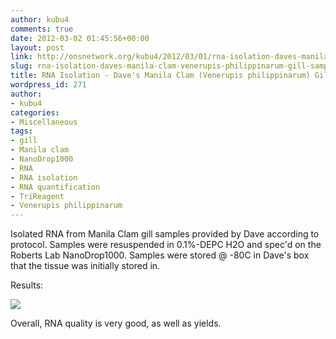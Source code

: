 ```yaml
---
author: kubu4
comments: true
date: 2012-03-02 01:45:56+00:00
layout: post
link: http://onsnetwork.org/kubu4/2012/03/01/rna-isolation-daves-manila-clam-venerupis-philippinarum-gill-samples-1-24/
slug: rna-isolation-daves-manila-clam-venerupis-philippinarum-gill-samples-1-24
title: RNA Isolation - Dave's Manila Clam (Venerupis philippinarum) Gill Samples (#1-24)
wordpress_id: 271
author:
- kubu4
categories:
- Miscellaneous
tags:
- gill
- Manila clam
- NanoDrop1000
- RNA
- RNA isolation
- RNA quantification
- TriReagent
- Venerupis philippinarum
---
```


Isolated RNA from Manila Clam gill samples provided by Dave according to protocol. Samples were resuspended in 0.1%-DEPC H2O and spec'd on the Roberts Lab NanoDrop1000. Samples were stored @ -80C in Dave's box that the tissue was initially stored in.

Results:

![](http://eagle.fish.washington.edu/Arabidopsis//RNA%20Spec%20Readings/20120301%20-%20Vp%20gill%20RNA%20ODs-01.JPG)

Overall, RNA quality is very good, as well as yields.
